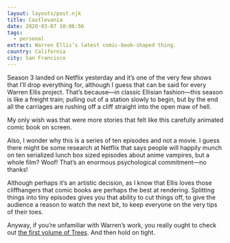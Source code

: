 ```yaml
---
layout: layouts/post.njk
title: Castlevania
date: 2020-03-07 10:06:56
tags:
  - personal
extract: Warren Ellis’s latest comic-book-shaped thing.
country: California
city: San Francisco
---
```


Season 3 landed on Netflix yesterday and it’s one of the very few shows that I’ll drop everything for, although I guess that can be said for every Warren Ellis project. That’s because—in classic Ellisian fashion—this season is like a freight train; pulling out of a station slowly to begin, but by the end all the carriages are rushing off a cliff straight into the open maw of hell.

My only wish was that were more stories that felt like this carefully animated comic book on screen.

Also, I wonder why this is a series of ten episodes and not a movie. I guess there might be some research at Netflix that says people will happily munch on ten serialized lunch box sized episodes about anime vampires, but a whole film? Woof! That’s an enormous psychological commitment—no thanks!

Although perhaps it’s an artistic decision, as I know that Ellis loves those cliffhangers that comic books are perhaps the best at rendering. Splitting things into tiny episodes gives you that ability to cut things off, to give the audience a reason to watch the next bit, to keep everyone on the very tips of their toes.

Anyway, if you’re unfamiliar with Warren’s work, you really ought to check out [the first volume of Trees](https://www.amazon.com/Trees-1-Warren-Ellis/dp/1632152703). And then hold on tight.
